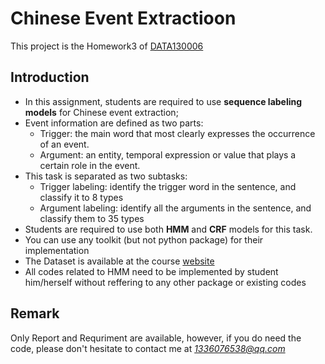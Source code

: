 # Chinese Event Extractioon
This project is the Homework3 of [DATA130006](http://www.sdspeople.fudan.edu.cn/zywei/DATA130006/index.html)

## Introduction
* In this assignment, students are required to use **sequence labeling models** for Chinese event extraction;
*  Event information are defined as two parts:
    * Trigger: the main	word that	most clearly expresses the occurrence of an event.
    * Argument: an entity, temporal expression or value	that plays a certain role in the event.
* This task is separated as two subtasks:
    * Trigger labeling: identify the trigger word in the sentence, and classify it to 8 types
    * Argument	labeling: identify all the arguments in the sentence, and classify them to 35 types
* Students are required to use both **HMM** and **CRF** models for this task.
* You can use any toolkit (but not python package) for their implementation
* The Dataset is available at the course [website](http://www.sdspeople.fudan.edu.cn/zywei/DATA130006/index.html)
* All codes related to HMM need to be implemented by student him/herself without reffering to any other package or existing codes

## Remark
Only Report and Requriment are available, however, if you do need the code, please don't hesitate to contact me at *1336076538@qq.com*
